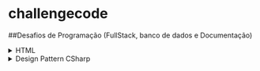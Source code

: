 # challengecode
##Desafios de Programação (FullStack, banco de dados e Documentação)



<details>

<summary>HTML</summary>

1. [Basic Form](/HTML/01HtmlChallenge_BasicForm.md)



</details>

<details>
<summary>Design Pattern CSharp</summary>

1. [Observer - Almoxarifado aumento de Preço](/DesignPatternCSharp/01DesignPatternCSharp_Observer.md)
2. [Observer - Almoxarifado - Produto Vencido](/DesignPatternCSharp/02DesignPatternCSharp_ObserverProdutoVencido.md)


</details>

